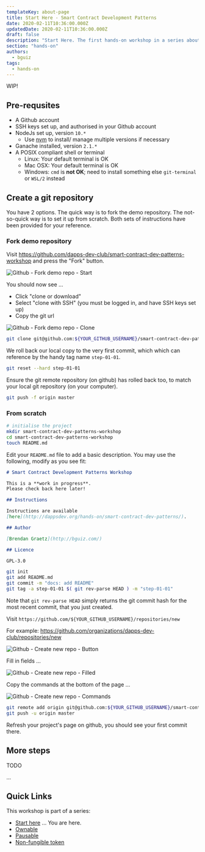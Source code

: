```yaml
---
templateKey: about-page
title: Start Here - Smart Contract Development Patterns
date: 2020-02-11T10:36:00.000Z
updatedDate: 2020-02-11T10:36:00.000Z
draft: false
description: "Start Here. The first hands-on workshop in a series about smart contract development patterns: Ownable, pausable, and non-fungible token"
section: "hands-on"
authors:
  - bguiz
tags:
  - hands-on
---
```


WIP!

## Pre-requsites

- A Github account
- SSH keys set up, and authorised in your Github account
- NodeJs set up, version `10.*`
  - Use [nvm](https://github.com/nvm-sh/nvm) to install/ manage multiple versions if necessary
- Ganache installed, version `2.1.*`
- A POSIX compliant shell or terminal
  - Linux: Your default terminal is OK
  - Mac OSX: Your default terminal is OK
  - Windows: `cmd` is **not OK**; need to install something else `git-terminal` or `WSL/2` instead

## Create a git repository

You have 2 options.
The quick way is to fork the demo repository.
The not-so-quick way is to set it up from scratch.
Both sets of instructions have been provided for your reference.

### Fork demo repository

Visit https://github.com/dapps-dev-club/smart-contract-dev-patterns-workshop and press the "Fork" button.

![Github - Fork demo repo - Start](./01-github-fork-demo-repo.png)

You should now see ...

- Click "clone or download"
- Select "clone with SSH" (you must be logged in, and have SSH keys set up)
- Copy the git url

![Github - Fork demo repo - Clone](./01-github-fork-then-clone.png)

```bash
git clone git@github.com:${YOUR_GITHUB_USERNAME}/smart-contract-dev-patterns-workshop.git

```

We roll back our local copy to the very first commit,
which which can reference by the handy tag name `step-01-01`.

```bash
git reset --hard step-01-01
```

Ensure the git remote repository (on github) has rolled back too,
to match your local git repository (on your computer).

```bash
git push -f origin master

```

### From scratch

```bash
# initialise the project
mkdir smart-contract-dev-patterns-workshop
cd smart-contract-dev-patterns-workshop
touch README.md
```

Edit your `README.md` file to add a basic description.
You may use the following, modify as you see fit:

```markdown
# Smart Contract Development Patterns Workshop

This is a **work in progress**.
Please check back here later!

## Instructions

Instructions are available
[here](http://dappsdev.org/hands-on/smart-contract-dev-patterns/).

## Author

[Brendan Graetz](http://bguiz.com/)

## Licence

GPL-3.0

```

```bash
git init
git add README.md
git commit -m "docs: add README"
git tag -a step-01-01 $( git rev-parse HEAD ) -m "step-01-01"
```

Note that `git rev-parse HEAD` simply returns the git commit hash for
the most recent commit, that you just created.

Visit `https://github.com/${YOUR_GITHUB_USERNAME}/repositories/new`

For example: https://github.com/organizations/dapps-dev-club/repositories/new

![Github - Create new repo - Button](./01-github-create-new-repo.png)

Fill in fields ...

![Github - Create new repo - Filled](./01-github-create-new-repo-filled.png)

Copy the commands at the bottom of the page ...

![Github - Create new repo - Commands](./01-github-create-new-repo-commands.png)

```bash
git remote add origin git@github.com:${YOUR_GITHUB_USERNAME}/smart-contract-dev-patterns-workshop.git
git push -u origin master
```

Refresh your project's page on github,
you should see your first commit there.

## More steps

TODO

...

## Quick Links

This workshop is part of a series:

- [Start here](../01-start-here/) &hellip; You are here.
- [Ownable](../02-ownable/)
- [Pausable](../03-pausable/)
- [Non-fungible token](../04-non-fungible-token/)
